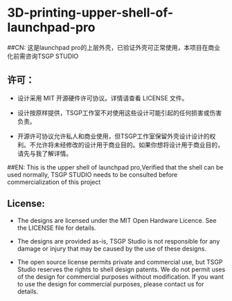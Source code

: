 # 3D-printing-upper-shell-of-launchpad-pro

##CN:
这是launchpad pro的上层外壳，已验证外壳可正常使用，本项目在商业化前需咨询TSGP STUDIO

## 许可：
* 设计采用 MIT 开源硬件许可协议。详情请查看 LICENSE 文件。

* 设计按原样提供，TSGP工作室不对使用这些设计可能引起的任何损害或伤害负责。

* 开源许可协议允许私人和商业使用，但TSGP工作室保留外壳设计设计的权利。不允许将未经修改的设计用于商业目的。如果你想将设计用于商业目的，请先与我了解详情。

##EN:
This is the upper shell of launchpad pro,Verified that the shell can be used normally, TSGP STUDIO needs to be consulted before commercialization of this project

## License:

* The designs are licensed under the MIT Open Hardware Licence. See the LICENSE file for details.

* The designs are provided as-is, TSGP Studio is not responsible for any damage or injury that may be caused by the use of these designs.

* The open source license permits private and commercial use, but TSGP Studio reserves the rights to shell design patents. We do not permit uses of the design for commercial purposes without modification. If you want to use the design for commercial purposes, please contact us for details.
